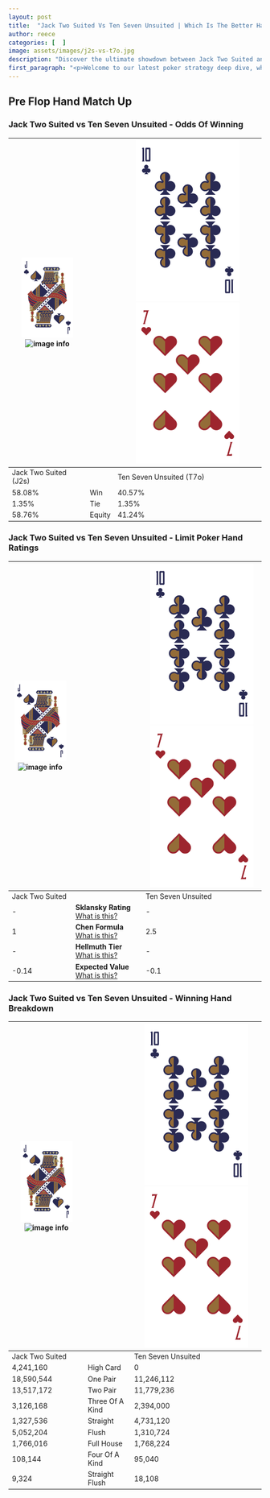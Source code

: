 ```yaml
---
layout: post
title:  "Jack Two Suited Vs Ten Seven Unsuited | Which Is The Better Hand In Poker? A Complete Guide"
author: reece
categories: [  ]
image: assets/images/j2s-vs-t7o.jpg
description: "Discover the ultimate showdown between Jack Two Suited and Ten Seven Unsuited in poker! Uncover the odds, strategies, and scenarios where one hand triumphs over the other. Get ready to up your poker game with this thrilling analysis."
first_paragraph: "<p>Welcome to our latest poker strategy deep dive, where we're pitting two distinct hands against each other in a high-stakes showdown: Jack Two Suited vs Ten Seven Unsuited.</p><p>In the dynamic world of poker, every decision counts, and knowing which hand holds the upper hand is key to your success at the table.</p><p>In this article, we'll dissect these two hands, explore the scenarios where one dominates the other, and equip you with the knowledge to make strategic choices that can tip the odds in your favor.</p><p>Get ready to unravel the intriguing dynamics of these poker hands and elevate your game to new heights.</p>"
---
```




[comment]: # (sp0)

## Pre Flop Hand Match Up

<div class="table hand-ratings" markdown="1"> 



### Jack Two Suited vs Ten Seven Unsuited - Odds Of Winning


    
| ![image info](assets/images/hand1/J.png) ![image info](assets/images/hand1/2s.png) |  | ![image info](assets/images/hand2/T.png) ![image info](assets/images/hand2/7o.png) |
| -------- | -------- | -------- |
| Jack Two Suited (J2s) |  | Ten Seven Unsuited (T7o) |
| 58.08% | Win | 40.57% |
| 1.35% | Tie | 1.35% |
| 58.76% | Equity | 41.24% |




[comment]: # (sp1)



### Jack Two Suited vs Ten Seven Unsuited - Limit Poker Hand Ratings


    
| ![image info](assets/images/hand1/J.png) ![image info](assets/images/hand1/2s.png) |  | ![image info](assets/images/hand2/T.png) ![image info](assets/images/hand2/7o.png) |
| -------- | -------- | -------- |
| Jack Two Suited |  | Ten Seven Unsuited |
| - | **Sklansky Rating** [What is this?](/sklansky-rating-explained) | - |
| 1 | **Chen Formula** [What is this?](/chen-formula-explained) | 2.5 |
| - | **Hellmuth Tier** [What is this?](/Hellmuth-tier-explained) | - |
| -0.14 | **Expected Value** [What is this?](/expected-value-explained) | -0.1 |




[comment]: # (sp2)



### Jack Two Suited vs Ten Seven Unsuited - Winning Hand Breakdown


    
| ![image info](assets/images/hand1/J.png) ![image info](assets/images/hand1/2s.png) |  | ![image info](assets/images/hand2/T.png) ![image info](assets/images/hand2/7o.png) |
| -------- | -------- | -------- |
| Jack Two Suited |  | Ten Seven Unsuited |
| 4,241,160 | High Card | 0 |
| 18,590,544 | One Pair | 11,246,112 |
| 13,517,172 | Two Pair | 11,779,236 |
| 3,126,168 | Three Of A Kind | 2,394,000 |
| 1,327,536 | Straight | 4,731,120 |
| 5,052,204 | Flush | 1,310,724 |
| 1,766,016 | Full House | 1,768,224 |
| 108,144 | Four Of A Kind | 95,040 |
| 9,324 | Straight Flush | 18,108 |




[comment]: # (sp3)



</div>

[comment]: # (sp4)



[comment]: # (sp5)

